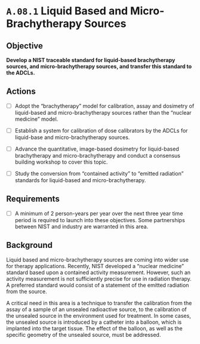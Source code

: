 # `A.08.1` Liquid Based and Micro-Brachytherapy Sources

## Objective

**Develop a NIST traceable standard for liquid-based brachytherapy sources, and
micro-brachytherapy sources, and transfer this standard to the ADCLs.**

## Actions

- [ ] Adopt the “brachytherapy” model for calibration, assay and dosimetry of
liquid-based and micro-brachytherapy sources rather than the “nuclear medicine”
model.

- [ ] Establish a system for calibration of dose calibrators by the ADCLs for
liquid-base and micro-brachytherapy sources.

- [ ] Advance the quantitative, image-based dosimetry for liquid-based
brachytherapy and micro-brachytherapy and conduct a consensus building workshop
to cover this topic.

- [ ] Study the conversion from “contained activity” to “emitted radiation”
standards for liquid-based and micro-brachytherapy.

## Requirements

- [ ] A minimum of 2 person-years per year over the next three year time period
is required to launch into these objectives. Some partnerships between NIST and
industry are warranted in this area.

## Background

Liquid based and micro-brachytherapy sources are coming into wider use for
therapy applications. Recently, NIST developed a “nuclear medicine” standard
based upon a contained activity measurement. However, such an activity
measurement is not sufficiently precise for use in radiation therapy. A
preferred standard would consist of a statement of the emitted radiation from
the source.

A critical need in this area is a technique to transfer the calibration from the
assay of a sample of an unsealed radioactive source, to the calibration of the
unsealed source in the environment used for treatment. In some cases, the
unsealed source is introduced by a catheter into a balloon, which is implanted
into the target tissue. The effect of the balloon, as well as the specific
geometry of the unsealed source, must be addressed.